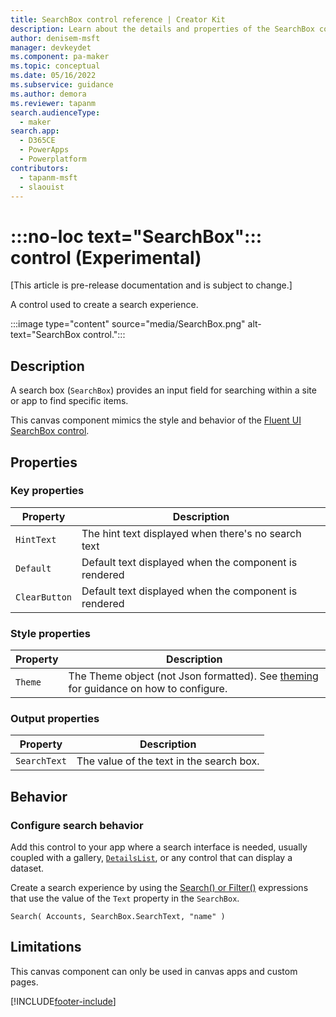 ```yaml
---
title: SearchBox control reference | Creator Kit
description: Learn about the details and properties of the SearchBox control in the Creator Kit.
author: denisem-msft
manager: devkeydet
ms.component: pa-maker
ms.topic: conceptual
ms.date: 05/16/2022
ms.subservice: guidance
ms.author: demora
ms.reviewer: tapanm
search.audienceType: 
  - maker
search.app: 
  - D365CE
  - PowerApps
  - Powerplatform
contributors:
  - tapanm-msft
  - slaouist
---
```


# :::no-loc text="SearchBox"::: control (Experimental)

[This article is pre-release documentation and is subject to change.]

A control used to create a search experience.

:::image type="content" source="media/SearchBox.png" alt-text="SearchBox control.":::

## Description

A search box (`SearchBox`) provides an input field for searching within a site or app to find specific items.

This canvas component mimics the style and behavior of the [Fluent UI SearchBox control](https://developer.microsoft.com/fluentui#/controls/web/searchbox).

## Properties

### Key properties

| Property | Description |
| -------- | ----------- |
| `HintText` | The hint text displayed when there's no search text |
| `Default` | Default text displayed when the component is rendered |
| `ClearButton` | Default text displayed when the component is rendered |

### Style properties

| Property | Description |
| -------- | ----------- |
| `Theme` | The Theme object (not Json formatted). See [theming](theme.md) for guidance on how to configure. |

### Output properties

| Property | Description |
| -------- | ----------- |
| `SearchText` | The value of the text in the search box. |

## Behavior

### Configure search behavior

Add this control to your app where a search interface is needed, usually coupled with a gallery, [`DetailsList`](detailslist.md), or any control that can display a dataset.

Create a search experience by using the [Search() or Filter()](/power-apps/maker/canvas-apps/functions/function-filter-lookup) expressions that use the value of the `Text` property in the `SearchBox`.

```powerapps-dot
Search( Accounts, SearchBox.SearchText, "name" )
```

## Limitations

This canvas component can only be used in canvas apps and custom pages.

[!INCLUDE[footer-include](../../includes/footer-banner.md)]